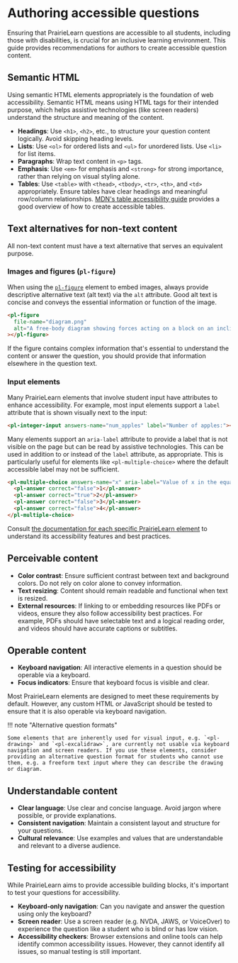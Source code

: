 # Authoring accessible questions

Ensuring that PrairieLearn questions are accessible to all students, including those with disabilities, is crucial for an inclusive learning environment. This guide provides recommendations for authors to create accessible question content.

## Semantic HTML

Using semantic HTML elements appropriately is the foundation of web accessibility. Semantic HTML means using HTML tags for their intended purpose, which helps assistive technologies (like screen readers) understand the structure and meaning of the content.

- **Headings**: Use `<h1>`, `<h2>`, etc., to structure your question content logically. Avoid skipping heading levels.
- **Lists**: Use `<ol>` for ordered lists and `<ul>` for unordered lists. Use `<li>` for list items.
- **Paragraphs**: Wrap text content in `<p>` tags.
- **Emphasis**: Use `<em>` for emphasis and `<strong>` for strong importance, rather than relying on visual styling alone.
- **Tables**: Use `<table>` with `<thead>`, `<tbody>`, `<tr>`, `<th>`, and `<td>` appropriately. Ensure tables have clear headings and meaningful row/column relationships. [MDN's table accessibility guide](https://developer.mozilla.org/en-US/docs/Learn_web_development/Core/Structuring_content/Table_accessibility) provides a good overview of how to create accessible tables.

## Text alternatives for non-text content

All non-text content must have a text alternative that serves an equivalent purpose.

### Images and figures (`pl-figure`)

When using the [`pl-figure`](../elements.md#pl-figure-element) element to embed images, always provide descriptive alternative text (alt text) via the `alt` attribute. Good alt text is concise and conveys the essential information or function of the image.

```html
<pl-figure
  file-name="diagram.png"
  alt="A free-body diagram showing forces acting on a block on an inclined plane."
></pl-figure>
```

If the figure contains complex information that's essential to understand the content or answer the question, you should provide that information elsewhere in the question text.

### Input elements

Many PrairieLearn elements that involve student input have attributes to enhance accessibility. For example, most input elements support a `label` attribute that is shown visually next to the input:

```html
<pl-integer-input answers-name="num_apples" label="Number of apples:"></pl-integer-input>
```

Many elements support an `aria-label` attribute to provide a label that is not visible on the page but can be read by assistive technologies. This can be used in addition to or instead of the `label` attribute, as appropriate. This is particularly useful for elements like `<pl-multiple-choice>` where the default accessible label may not be sufficient.

```html
<pl-multiple-choice answers-name="x" aria-label="Value of x in the equation">
  <pl-answer correct="false">1</pl-answer>
  <pl-answer correct="true">2</pl-answer>
  <pl-answer correct="false">3</pl-answer>
  <pl-answer correct="false">4</pl-answer>
</pl-multiple-choice>
```

Consult [the documentation for each specific PrairieLearn element](../elements.md) to understand its accessibility features and best practices.

## Perceivable content

- **Color contrast**: Ensure sufficient contrast between text and background colors. Do not rely on color alone to convey information.
- **Text resizing**: Content should remain readable and functional when text is resized.
- **External resources**: If linking to or embedding resources like PDFs or videos, ensure they also follow accessibility best practices. For example, PDFs should have selectable text and a logical reading order, and videos should have accurate captions or subtitles.

## Operable content

- **Keyboard navigation**: All interactive elements in a question should be operable via a keyboard.
- **Focus indicators**: Ensure that keyboard focus is visible and clear.

Most PrairieLearn elements are designed to meet these requirements by default. However, any custom HTML or JavaScript should be tested to ensure that it is also operable via keyboard navigation.

!!! note "Alternative question formats"

    Some elements that are inherently used for visual input, e.g. `<pl-drawing>` and `<pl-excalidraw>`, are currently not usable via keyboard navigation and screen readers. If you use these elements, consider providing an alternative question format for students who cannot use them, e.g. a freeform text input where they can describe the drawing or diagram.

## Understandable content

- **Clear language**: Use clear and concise language. Avoid jargon where possible, or provide explanations.
- **Consistent navigation**: Maintain a consistent layout and structure for your questions.
- **Cultural relevance**: Use examples and values that are understandable and relevant to a diverse audience.

## Testing for accessibility

While PrairieLearn aims to provide accessible building blocks, it's important to test your questions for accessibility.

- **Keyboard-only navigation**: Can you navigate and answer the question using only the keyboard?
- **Screen reader**: Use a screen reader (e.g. NVDA, JAWS, or VoiceOver) to experience the question like a student who is blind or has low vision.
- **Accessibility checkers**: Browser extensions and online tools can help identify common accessibility issues. However, they cannot identify all issues, so manual testing is still important.
